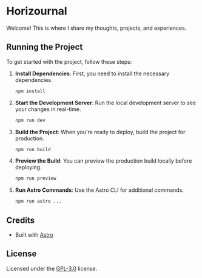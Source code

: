# Horizournal
Welcome! This is where I share my thoughts, projects, and experiences.

## Running the Project

To get started with the project, follow these steps:

1. **Install Dependencies**: First, you need to install the necessary dependencies.
    ```bash
    npm install
    ```

2. **Start the Development Server**: Run the local development server to see your changes in real-time.
    ```bash
    npm run dev
    ```

3. **Build the Project**: When you're ready to deploy, build the project for production.
    ```bash
    npm run build
    ```

4. **Preview the Build**: You can preview the production build locally before deploying.
    ```bash
    npm run preview
    ```

5. **Run Astro Commands**: Use the Astro CLI for additional commands.
    ```bash
    npm run astro ...
    ```

## Credits


- Built with [Astro](https://astro.build)

## License

Licensed under the [GPL-3.0](https://github.com/JustGoodUI/ovidius-astro-theme/blob/main/LICENSE) license.